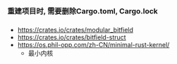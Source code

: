 ### 重建项目时, 需要删除Cargo.toml, Cargo.lock

### 
- https://crates.io/crates/modular_bitfield
- https://crates.io/crates/bitfield-struct
- https://os.phil-opp.com/zh-CN/minimal-rust-kernel/
  - 最小内核